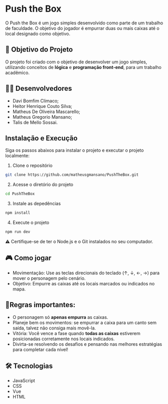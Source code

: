 # Push the Box

O Push the Box é um jogo simples desenvolvido como parte de um trabalho de faculdade. O objetivo do jogador é empurrar duas ou mais caixas até o local designado como objetivo.

## 🎯 Objetivo do Projeto

O projeto foi criado com o objetivo de desenvolver um jogo simples, utilizando conceitos de **lógica** e **programação front-end**, para um trabalho acadêmico.

## 👨‍💻 Desenvolvedores
- Davi Bomfim Climaco;
- Heitor Henrique Couto Silva;
- Matheus De Oliveira Mascarello;
- Matheus Gregorio Mansano;
- Talis de Mello Sossai.

## Instalação e Execução

Siga os passos abaixos para instalar o projeto e executar o projeto localmente:

1. Clone o repositório
```sh
git clone https://github.com/matheusgmansano/PushTheBox.git
```

2. Acesse o diretório do projeto
```sh
cd PushTheBox
```

3. Instale as depedências
```sh
npm install
```

4. Execute o projeto
```sh
npm run dev
```
⚠️ Certifique-se de ter o Node.js e o Git instalados no seu computador.

## 🎮 Como jogar

  - Movimentação: Use as teclas direcionais do teclado (↑, ↓, ←, →) para mover o personagem pelo cenário.
  - Objetivo: Empurre as caixas até os locais marcados ou indicados no mapa.

## 🧠Regras importantes:

  - O personagem só **apenas empurra** as caixas.
  - Planeje bem os movimentos: se empurrar a caixa para um canto sem saída, talvez não consiga mais movê-la.
  - Vitória: Você vence a fase quando **todas as caixas** estiverem posicionadas corretamente nos locais indicados.
  - Divirta-se resolvendo os desafios e pensando nas melhores estratégias para completar cada nível!

## 🛠️ Tecnologias

  - JavaScript
  - CSS
  - Vue
  - HTML
  
